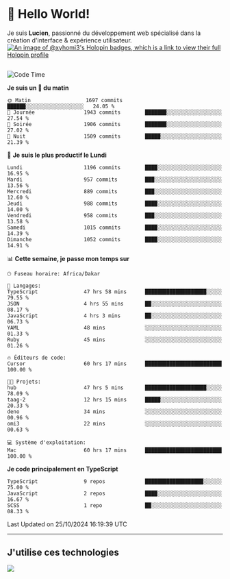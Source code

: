 # 👋 Hello World!

Je suis **Lucien**, passionné du développement web spécialisé dans la création d'interface & expérience utilisateur.
[![An image of @xyhomi3's Holopin badges, which is a link to view their full Holopin profile](https://holopin.me/xyhomi3)](https://holopin.io/@xyhomi3)

##

<!--START_SECTION:waka-->
![Code Time](http://img.shields.io/badge/Code%20Time-2%2C402%20hrs%2045%20mins-blue)

**Je suis un 🐤 du matin** 

```text
🌞 Matin                  1697 commits        ██████░░░░░░░░░░░░░░░░░░░   24.05 % 
🌆 Journée                1943 commits        ███████░░░░░░░░░░░░░░░░░░   27.54 % 
🌃 Soirée                 1906 commits        ███████░░░░░░░░░░░░░░░░░░   27.02 % 
🌙 Nuit                   1509 commits        █████░░░░░░░░░░░░░░░░░░░░   21.39 % 
```
📅 **Je suis le plus productif le Lundi** 

```text
Lundi                    1196 commits        ████░░░░░░░░░░░░░░░░░░░░░   16.95 % 
Mardi                    957 commits         ███░░░░░░░░░░░░░░░░░░░░░░   13.56 % 
Mercredi                 889 commits         ███░░░░░░░░░░░░░░░░░░░░░░   12.60 % 
Jeudi                    988 commits         ████░░░░░░░░░░░░░░░░░░░░░   14.00 % 
Vendredi                 958 commits         ███░░░░░░░░░░░░░░░░░░░░░░   13.58 % 
Samedi                   1015 commits        ████░░░░░░░░░░░░░░░░░░░░░   14.39 % 
Dimanche                 1052 commits        ████░░░░░░░░░░░░░░░░░░░░░   14.91 % 
```


📊 **Cette semaine, je passe mon temps sur** 

```text
🕑︎ Fuseau horaire: Africa/Dakar

💬 Langages: 
TypeScript               47 hrs 58 mins      ████████████████████░░░░░   79.55 % 
JSON                     4 hrs 55 mins       ██░░░░░░░░░░░░░░░░░░░░░░░   08.17 % 
JavaScript               4 hrs 3 mins        ██░░░░░░░░░░░░░░░░░░░░░░░   06.73 % 
YAML                     48 mins             ░░░░░░░░░░░░░░░░░░░░░░░░░   01.33 % 
Ruby                     45 mins             ░░░░░░░░░░░░░░░░░░░░░░░░░   01.26 % 

🔥 Éditeurs de code: 
Cursor                   60 hrs 17 mins      █████████████████████████   100.00 % 

🐱‍💻 Projets: 
hub                      47 hrs 5 mins       ████████████████████░░░░░   78.09 % 
taag-2                   12 hrs 15 mins      █████░░░░░░░░░░░░░░░░░░░░   20.33 % 
deno                     34 mins             ░░░░░░░░░░░░░░░░░░░░░░░░░   00.96 % 
omi3                     22 mins             ░░░░░░░░░░░░░░░░░░░░░░░░░   00.63 % 

💻 Système d'exploitation: 
Mac                      60 hrs 17 mins      █████████████████████████   100.00 % 
```

**Je code principalement en TypeScript** 

```text
TypeScript               9 repos             ███████████████████░░░░░░   75.00 % 
JavaScript               2 repos             ████░░░░░░░░░░░░░░░░░░░░░   16.67 % 
SCSS                     1 repo              ██░░░░░░░░░░░░░░░░░░░░░░░   08.33 % 
```




 Last Updated on 25/10/2024 16:19:39 UTC
<!--END_SECTION:waka-->
---

## J'utilise ces technologies

<p align="left">
  <a href="https://skillicons.dev">
    <img src="https://skillicons.dev/icons?i=ts,js,md,scss,tailwind,react,docker,express,astro,vite,nextjs,vercel,figma,ableton" />
  </a>
</p>

